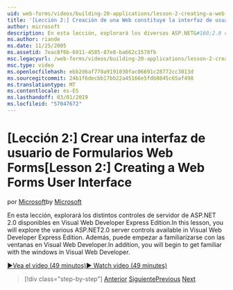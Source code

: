 ```yaml
---
uid: web-forms/videos/building-20-applications/lesson-2-creating-a-web-forms-user-interface
title: '[Lección 2:] Creación de una Web constituye la interfaz de usuario | Microsoft Docs'
author: microsoft
description: En esta lección, explorará los diversos ASP.NET&#160;2.0 controles de servidor disponibles en Visual Web Developer Express Edition. Además, se iniciará...
ms.author: riande
ms.date: 11/25/2005
ms.assetid: 7eac8f6b-6911-4585-87e8-ba662c1578fb
msc.legacyurl: /web-forms/videos/building-20-applications/lesson-2-creating-a-web-forms-user-interface
msc.type: video
ms.openlocfilehash: ebb2d6af770a9191030fac06691c28772cc3013d
ms.sourcegitcommit: 24b1f6decbb17bb22a45166e5fdb0845c65af498
ms.translationtype: MT
ms.contentlocale: es-ES
ms.lasthandoff: 03/01/2019
ms.locfileid: "57047672"
---
```

<a name="lesson-2-creating-a-web-forms-user-interface"></a><span data-ttu-id="3c4f3-104">[Lección 2:] Crear una interfaz de usuario de Formularios Web Forms</span><span class="sxs-lookup"><span data-stu-id="3c4f3-104">[Lesson 2:] Creating a Web Forms User Interface</span></span>
====================
<span data-ttu-id="3c4f3-105">por [Microsoft](https://github.com/microsoft)</span><span class="sxs-lookup"><span data-stu-id="3c4f3-105">by [Microsoft](https://github.com/microsoft)</span></span>

<span data-ttu-id="3c4f3-106">En esta lección, explorará los distintos controles de servidor de ASP.NET 2.0 disponibles en Visual Web Developer Express Edition.</span><span class="sxs-lookup"><span data-stu-id="3c4f3-106">In this lesson, you will explore the various ASP.NET2.0 server controls available in Visual Web Developer Express Edition.</span></span> <span data-ttu-id="3c4f3-107">Además, puede empezar a familiarizarse con las ventanas en Visual Web Developer.</span><span class="sxs-lookup"><span data-stu-id="3c4f3-107">In addition, you will begin to get familiar with the windows in Visual Web Developer.</span></span>

[<span data-ttu-id="3c4f3-108">&#9654;Vea el vídeo (49 minutos)</span><span class="sxs-lookup"><span data-stu-id="3c4f3-108">&#9654; Watch video (49 minutes)</span></span>](https://channel9.msdn.com/Blogs/ASP-NET-Site-Videos/lesson-2-creating-a-web-forms-user-interface)

> [!div class="step-by-step"]
> <span data-ttu-id="3c4f3-109">[Anterior](lesson-1-getting-started-with-visual-web-developer-express.md)
> [Siguiente](lesson-3-understanding-more-about-events-and-postback.md)</span><span class="sxs-lookup"><span data-stu-id="3c4f3-109">[Previous](lesson-1-getting-started-with-visual-web-developer-express.md)
[Next](lesson-3-understanding-more-about-events-and-postback.md)</span></span>
